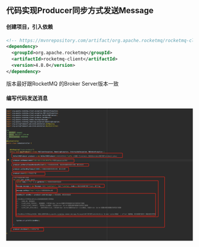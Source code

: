 ## 代码实现Producer同步方式发送Message



#### 创建项目，引入依赖

```xml
<!-- https://mvnrepository.com/artifact/org.apache.rocketmq/rocketmq-client -->
<dependency>
  <groupId>org.apache.rocketmq</groupId>
  <artifactId>rocketmq-client</artifactId>
  <version>4.8.0</version>
</dependency>
```

版本最好跟RocketMQ 的Broker Server版本一致



#### 编写代码发送消息

![avatar](../images/6-1.jpg)